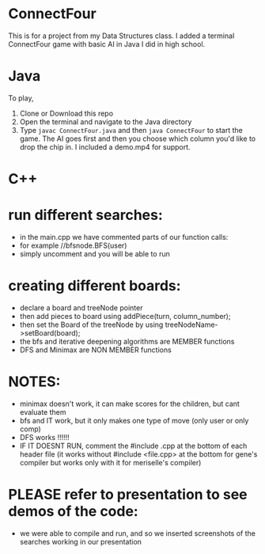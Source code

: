# ConnectFour
This is for a project from my Data Structures class. I added a terminal ConnectFour game with basic AI in Java I did in high school.

# Java
To play, 
1. Clone or Download this repo
2. Open the terminal and navigate to the Java directory
3. Type `javac ConnectFour.java` and then `java ConnectFour` to start the game.
The AI goes first and then you choose which column you'd like to drop the chip in. I included a demo.mp4 for support.

# C++
# run different searches:
- in the main.cpp we have commented parts of our function calls:
- for example //bfsnode.BFS(user)
- simply uncomment and you will be able to run

# creating different boards:
- declare a board and treeNode pointer
- then add pieces to board using addPiece(turn, column_number); 
- then set the Board of the treeNode by using treeNodeName->setBoard(board);
- the bfs and iterative deepening algorithms are MEMBER functions
- DFS and Minimax are NON MEMBER functions

# NOTES:
- minimax doesn't work, it can make scores for the children, but cant evaluate them
- bfs and IT work, but it only makes one type of move (only user or only comp)
- DFS works !!!!!!
- IF IT DOESNT RUN, comment the #include <file>.cpp  at the bottom of each header file
  (it works without #include <file.cpp> at the bottom for gene's compiler but works only with it for meriselle's compiler)

# PLEASE refer to presentation to see demos of the code:
- we were able to compile and run, and so we inserted screenshots of the searches working in our presentation
